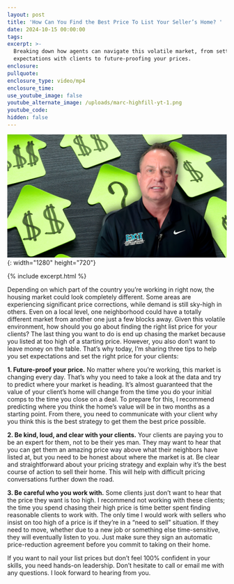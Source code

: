```yaml
---
layout: post
title: 'How Can You Find the Best Price To List Your Seller’s Home? '
date: 2024-10-15 00:00:00
tags:
excerpt: >-
  Breaking down how agents can navigate this volatile market, from setting clear
  expectations with clients to future-proofing your prices. 
enclosure:
pullquote:
enclosure_type: video/mp4
enclosure_time:
use_youtube_image: false
youtube_alternate_image: /uploads/marc-highfill-yt-1.png
youtube_code:
hidden: false
---
```

![](/uploads/marc-highfill-yt.png){: width="1280" height="720"}

{% include excerpt.html %}

Depending on which part of the country you’re working in right now, the housing market could look completely different. Some areas are experiencing significant price corrections, while demand is still sky-high in others. Even on a local level, one neighborhood could have a totally different market from another one just a few blocks away. Given this volatile environment, how should you go about finding the right list price for your clients? The last thing you want to do is end up chasing the market because you listed at too high of a starting price. However, you also don’t want to leave money on the table. That’s why today, I’m sharing three tips to help you set expectations and set the right price for your clients:

**1\. Future-proof your price.** No matter where you’re working, this market is changing every day. That’s why you need to take a look at the data and try to predict where your market is heading. It’s almost guaranteed that the value of your client’s home will change from the time you do your initial comps to the time you close on a deal. To prepare for this, I recommend predicting where you think the home’s value will be in two months as a starting point. From there, you need to communicate with your client why you think this is the best strategy to get them the best price possible.

**2\. Be kind, loud, and clear with your clients.** Your clients are paying you to be an expert for them, not to be their yes man. They may want to hear that you can get them an amazing price way above what their neighbors have listed at, but you need to be honest about where the market is at. Be clear and straightforward about your pricing strategy and explain why it’s the best course of action to sell their home. This will help with difficult pricing conversations further down the road.

**3\. Be careful who you work with.** Some clients just don’t want to hear that the price they want is too high. I recommend not working with these clients; the time you spend chasing their high price is time better spent finding reasonable clients to work with. The only time I would work with sellers who insist on too high of a price is if they’re in a “need to sell” situation. If they need to move, whether due to a new job or something else time-sensitive, they will eventually listen to you. Just make sure they sign an automatic price-reduction agreement before you commit to taking on their home.

If you want to nail your list prices but don’t feel 100% confident in your skills, you need hands-on leadership. Don’t hesitate to call or email me with any questions. I look forward to hearing from you.